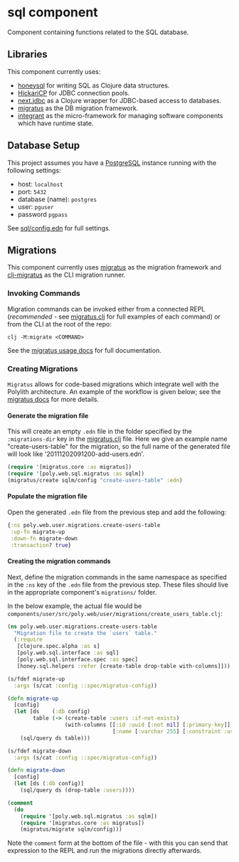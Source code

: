 # sql component

Component containing functions related to the SQL database.

## Libraries

This component currently uses:
- [honeysql](https://github.com/seancorfield/honeysql) for writing SQL as Clojure data structures.
- [HickariCP](https://github.com/brettwooldridge/HikariCP) for JDBC connection pools.
- [next.jdbc](https://github.com/seancorfield/next-jdbc) as a Clojure wrapper for JDBC-based access to databases.
- [migratus](https://github.com/yogthos/migratus) as the DB migration framework.
- [integrant](https://github.com/weavejester/integrant) as the micro-framework for managing software components which have runtime state.


## Database Setup

This project assumes you have a [PostgreSQL](https://www.postgresql.org/) instance running with the following settings:
- host: `localhost`
- port: `5432`
- database (name): `postgres`
- user: `pguser`
- password `pgpass`

See [sql/config.edn](components/sql/resources/sql/config.edn) for full settings.

## Migrations

This component currently uses [migratus](https://github.com/yogthos/migratus) as the migration framework and [clj-migratus](https://github.com/paulbutcher/clj-migratus) as the CLI migration runner.

### Invoking Commands

Migration commands can be invoked either from a connected REPL (*recommended* - see [migratus.clj](components/sql/src/poly.web/sql/migratus.clj:17:0) for full examples of each command) or from the CLI at the root of the repo:

```shell
clj -M:migrate <COMMAND>
```

See the [migratus usage docs](https://github.com/yogthos/migratus#usage) for full documentation.

### Creating Migrations

`Migratus` allows for code-based migrations which integrate well with the Polylith architecture. An example of the workflow is given below; see the [migratus docs](https://github.com/yogthos/migratus#defining-a-code-based-migration) for more details.

#### Generate the migration file

This will create an empty `.edn` file in the folder specified by the `:migrations-dir` key in the [migratus.clj](components/sql/src/poly.web/sql/migratus.clj:9:3) file. Here we give an example name "create-users-table" for the migration, so the full name of the generated file will look like '20111202091200-add-users.edn'.

```clojure
(require '[migratus.core :as migratus])
(require '[poly.web.sql.migratus :as sqlm])
(migratus/create sqlm/config "create-users-table" :edn)
```

#### Populate the migration file

Open the generated `.edn` file from the previous step and add the following:

```clojure
{:ns poly.web.user.migrations.create-users-table
 :up-fn migrate-up
 :down-fn migrate-down
 :transaction? true}
```

#### Creating the migration commands

Next, define the migration commands in the same namespace as specified in the `:ns` key of the `.edn` file from the previous step. These files should live in the appropriate component's `migrations/` folder.

In the below example, the actual file would be `components/user/src/poly.web/user/migrations/create_users_table.clj`:

```clojure
(ns poly.web.user.migrations.create-users-table
  "Migration file to create the `users` table."
  (:require
   [clojure.spec.alpha :as s]
   [poly.web.sql.interface :as sql]
   [poly.web.sql.interface.spec :as spec]
   [honey.sql.helpers :refer [create-table drop-table with-columns]]))

(s/fdef migrate-up
  :args (s/cat :config ::spec/migratus-config))

(defn migrate-up
  [config]
  (let [ds    (:db config)
        table (-> (create-table :users :if-not-exists)
                  (with-columns [[:id :uuid [:not nil] [:primary-key]]
                                 [:name [:varchar 255] [:constraint :users--name] :unique]]))]
    (sql/query ds table)))

(s/fdef migrate-down
  :args (s/cat :config ::spec/migratus-config))

(defn migrate-down
  [config]
  (let [ds (:db config)]
    (sql/query ds (drop-table :users))))

(comment
  (do
    (require '[poly.web.sql.migratus :as sqlm])
    (require '[migratus.core :as migratus])
    (migratus/migrate sqlm/config)))
```

Note the `comment` form at the bottom of the file - with this you can send that expression to the REPL and run the migrations directly afterwards.
